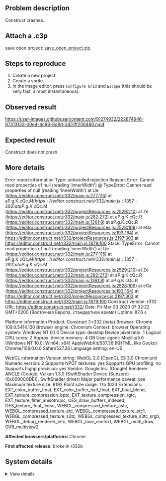 ## Problem description

Construct crashes.

## Attach a .c3p

save open project: [save_open_project.zip](https://github.com/WilsonPercival/WilsonPercival/files/10887428/save_open_project.zip)

## Steps to reproduce

1. Create a new project.
2. Create a sprite.
3. In the image editor, press `Configure Grid` and `Escape` (this should be very fast, almost instantaneous).

## Observed result

https://user-images.githubusercontent.com/91274932/222874946-87313133-00e4-4c86-8d8d-3451ff206480.mp4

## Expected result

Construct does not crash.

## More details

Error report information
Type: unhandled rejection
Reason: Error: Cannot read properties of null (reading 'innerWidth') @ TypeError: Cannot read properties of null (reading 'innerWidth') at Ue (https://editor.construct.net/r332/main.js:277:115) at aP.g.K.cQc.$M (https://editor.construct.net/r332/main.js:1357:292) at aP.g.K.cQc.$M (https://editor.construct.net/r332/projectResources.js:2529:210) at Ze (https://editor.construct.net/r332/main.js:282:272) at aP.g.K.cQc.R (https://editor.construct.net/r332/main.js:1361:8) at aP.g.K.cQc.R (https://editor.construct.net/r332/projectResources.js:2528:109) at eGa (https://editor.construct.net/r332/projectResources.js:193:164) at https://editor.construct.net/r332/projectResources.js:2197:303 at https://editor.construct.net/r332/main.js:1879:100
Stack: TypeError: Cannot read properties of null (reading 'innerWidth') at Ue (https://editor.construct.net/r332/main.js:277:115) at aP.g.K.cQc.$M (https://editor.construct.net/r332/main.js:1357:292) at aP.g.K.cQc.$M (https://editor.construct.net/r332/projectResources.js:2529:210) at Ze (https://editor.construct.net/r332/main.js:282:272) at aP.g.K.cQc.R (https://editor.construct.net/r332/main.js:1361:8) at aP.g.K.cQc.R (https://editor.construct.net/r332/projectResources.js:2528:109) at eGa (https://editor.construct.net/r332/projectResources.js:193:164) at https://editor.construct.net/r332/projectResources.js:2197:303 at https://editor.construct.net/r332/main.js:1879:100
Construct version: r332
URL: https://editor.construct.net/r332/
Date: Fri Mar 03 2023 07:32:22 GMT+0200 (Восточная Европа, стандартное время)
Uptime: 87.6 s

Platform information
Product: Construct 3 r332 (beta)
Browser: Chrome 109.0.5414.120
Browser engine: Chromium
Context: browser
Operating system: Windows NT 0.1.0
Device type: desktop
Device pixel ratio: 1
Logical CPU cores: 2
Approx. device memory: 4 GB
User agent: Mozilla/5.0 (Windows NT 10.0; Win64; x64) AppleWebKit/537.36 (KHTML, like Gecko) Chrome/109.0.0.0 Safari/537.36
Language setting: en-US

WebGL information
Version string: WebGL 2.0 (OpenGL ES 3.0 Chromium)
Numeric version: 2
Supports NPOT textures: yes
Supports GPU profiling: no
Supports highp precision: yes
Vendor: Google Inc. (Google)
Renderer: ANGLE (Google, Vulkan 1.3.0 (SwiftShader Device (Subzero) (0x0000C0DE)), SwiftShader driver)
Major performance caveat: yes
Maximum texture size: 8192
Point size range: 1 to 1023
Extensions: EXT_color_buffer_float, EXT_color_buffer_half_float, EXT_float_blend, EXT_texture_compression_bptc, EXT_texture_compression_rgtc, EXT_texture_filter_anisotropic, OES_draw_buffers_indexed, OES_texture_float_linear, WEBGL_compressed_texture_astc, WEBGL_compressed_texture_etc, WEBGL_compressed_texture_etc1, WEBGL_compressed_texture_s3tc, WEBGL_compressed_texture_s3tc_srgb, WEBGL_debug_renderer_info, WEBGL_lose_context, WEBGL_multi_draw, OVR_multiview2

**Affected browsers/platforms:** Chrome

**First affected release:** broke in r332b

## System details

<details><summary>View details</summary>

Platform information
Product: Construct 3 r332 (beta)
Browser: Chrome 109.0.5414.120
Browser engine: Chromium
Context: browser
Operating system: Windows NT 0.1.0
Device type: desktop
Device pixel ratio: 1
Logical CPU cores: 2
Approx. device memory: 4 GB
User agent: Mozilla/5.0 (Windows NT 10.0; Win64; x64) AppleWebKit/537.36 (KHTML, like Gecko) Chrome/109.0.0.0 Safari/537.36
Language setting: en-US

Local storage
Storage quota (approx): 59 gb
Storage usage (approx): 253 mb (0.4%)
Persistant storage: No

Browser support notes
This list contains missing features that are not required, but could improve performance or user experience if supported.

UI effects are disabled in settings.
WebGL indicates a major performance caveat. It is probably using software rendering.
WebGL information
Version string: WebGL 2.0 (OpenGL ES 3.0 Chromium)
Numeric version: 2
Supports NPOT textures: yes
Supports GPU profiling: no
Supports highp precision: yes
Vendor: Google Inc. (Google)
Renderer: ANGLE (Google, Vulkan 1.3.0 (SwiftShader Device (Subzero) (0x0000C0DE)), SwiftShader driver)
Major performance caveat: yes
Maximum texture size: 8192
Point size range: 1 to 1023
Extensions:

EXT_color_buffer_float
EXT_color_buffer_half_float
EXT_float_blend
EXT_texture_compression_bptc
EXT_texture_compression_rgtc
EXT_texture_filter_anisotropic
OES_draw_buffers_indexed
OES_texture_float_linear
WEBGL_compressed_texture_astc
WEBGL_compressed_texture_etc
WEBGL_compressed_texture_etc1
WEBGL_compressed_texture_s3tc
WEBGL_compressed_texture_s3tc_srgb
WEBGL_debug_renderer_info
WEBGL_lose_context
WEBGL_multi_draw
OVR_multiview2
Audio information
System sample rate: 48000 Hz
Output channels: 2
Output interpretation: speakers
Supported decode formats:

WebM Opus (audio/webm; codecs=opus)
Ogg Opus (audio/ogg; codecs=opus)
WebM Vorbis (audio/webm; codecs=vorbis)
Ogg Vorbis (audio/ogg; codecs=vorbis)
MPEG-4 AAC (audio/mp4; codecs=mp4a.40.5)
MP3 (audio/mpeg)
FLAC (audio/flac)
PCM WAV (audio/wav; codecs=1)
Supported encode formats:

WebM Opus (audio/webm; codecs=opus)
Video information
Supported decode formats:

WebM AV1 (video/webm; codecs=av01.0.00M.08)
MP4 AV1 (video/mp4; codecs=av01.0.00M.08)
WebM VP9 (video/webm; codecs=vp9)
WebM VP8 (video/webm; codecs=vp8)
Ogg Theora (video/ogg; codecs=theora)
H.264 (video/mp4; codecs=avc1.42E01E)
Supported encode formats:

WebM VP9 (video/webm; codecs=vp9)
WebM VP8 (video/webm; codecs=vp8)

</details>

